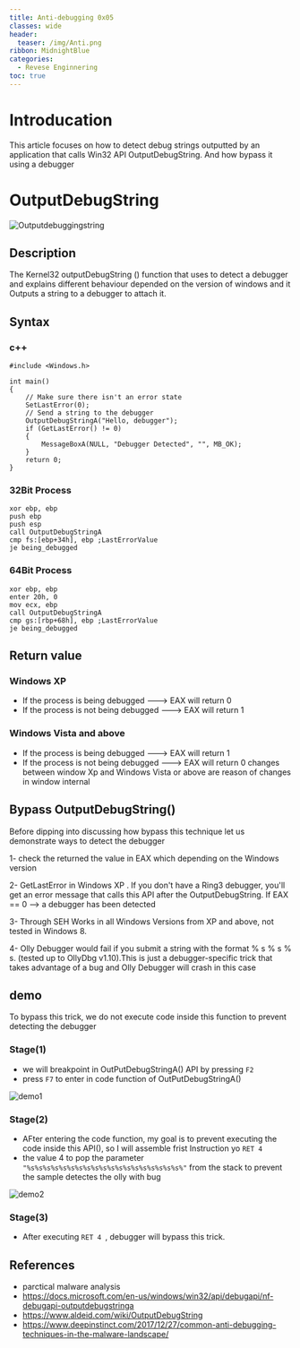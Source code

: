 ```yaml
---
title: Anti-debugging 0x05
classes: wide
header:
  teaser: /img/Anti.png
ribbon: MidnightBlue
categories:
  - Revese Enginnering 
toc: true
---
```

# Introducation 

This article focuses on how to detect debug strings outputted by an application that calls Win32 API OutputDebugString.
And how bypass it using a debugger

<!-- more -->
#  OutputDebugString
![Outputdebuggingstring](https://user-images.githubusercontent.com/74544712/115109147-5f5ec080-9f74-11eb-86c2-280a0d115376.PNG)
## Description 
The Kernel32 outputDebugString () function that uses to detect a debugger and explains different behaviour depended on the version of windows and it
Outputs a string to a debugger to attach it.
## Syntax
### c++
```
#include <Windows.h>

int main()
{
	// Make sure there isn't an error state
	SetLastError(0);
	// Send a string to the debugger
	OutputDebugStringA("Hello, debugger");
	if (GetLastError() != 0)
	{
		MessageBoxA(NULL, "Debugger Detected", "", MB_OK);
	}
	return 0;
}
```
### 32Bit Process
```
xor ebp, ebp
push ebp
push esp
call OutputDebugStringA
cmp fs:[ebp+34h], ebp ;LastErrorValue
je being_debugged
```
### 64Bit Process
```
xor ebp, ebp
enter 20h, 0
mov ecx, ebp
call OutputDebugStringA
cmp gs:[rbp+68h], ebp ;LastErrorValue
je being_debugged
```
## Return value

### Windows XP
* If the process is being debugged     ---> EAX will return 0 
* If the process is not being debugged ---> EAX will return 1 

### Windows Vista and above
* If the process is being debugged     ---> EAX will return 1
* If the process is not being debugged ---> EAX will return 0
changes between window Xp and Windows Vista or above are reason of changes in window internal

## Bypass OutputDebugString()
Before dipping into discussing how bypass this technique let us demonstrate ways to detect the debugger

1- check the returned the value in EAX which depending on the Windows version

 
2- GetLastError in Windows XP . If you don't have a Ring3 debugger, you'll get an error message that calls this API after the OutputDebugString. If EAX == 0 --> a debugger has been detected

 
3- Through SEH Works in all Windows Versions from XP and above, not tested in Windows 8.


4- Olly Debugger would fail if you submit a string with the format % s % s % s. (tested up to OllyDbg v1.10).This is just a debugger-specific trick that takes advantage of a bug
and Olly Debugger will crash in this case 

## demo
To bypass this trick, we do not execute code inside this function to prevent detecting the debugger 

### Stage(1)

* we will breakpoint in OutPutDebugStringA() API by pressing ```F2```
* press ```F7``` to enter in code function of OutPutDebugStringA()

![demo1](https://user-images.githubusercontent.com/74544712/115112785-75c24780-9f87-11eb-8738-5b655f7ecc8f.PNG)

### Stage(2)

* AFter entering the code function, my goal is to prevent executing the code inside this API(), so I will assemble frist Instruction yo ``` RET 4 ```
* the value 4 to pop the parameter ``` "%s%s%s%s%s%s%s%s%s%s%s%s%s%s%s%s%s%s%s%" ``` from the stack to prevent the sample detectes the olly with bug 

![demo2](https://user-images.githubusercontent.com/74544712/115112965-29c3d280-9f88-11eb-852e-4e7b27e878cb.PNG)

### Stage(3)

* After executing ```RET 4 ```,  debugger will bypass this trick.

## References 
* parctical malware analysis 
* https://docs.microsoft.com/en-us/windows/win32/api/debugapi/nf-debugapi-outputdebugstringa
* https://www.aldeid.com/wiki/OutputDebugString
* https://www.deepinstinct.com/2017/12/27/common-anti-debugging-techniques-in-the-malware-landscape/

 


